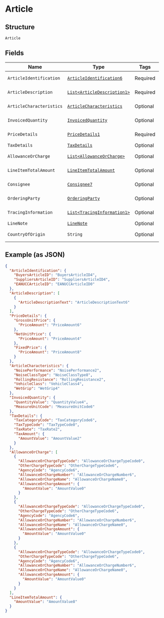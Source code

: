
# Article

## Structure

`Article`

## Fields

| Name | Type | Tags | Description | Getter | Setter |
|  --- | --- | --- | --- | --- | --- |
| `ArticleIdentification` | [`ArticleIdentification6`](../../doc/models/article-identification-6.md) | Required | - | ArticleIdentification6 getArticleIdentification() | setArticleIdentification(ArticleIdentification6 articleIdentification) |
| `ArticleDescription` | [`List<ArticleDescription1>`](../../doc/models/article-description-1.md) | Required | - | List<ArticleDescription1> getArticleDescription() | setArticleDescription(List<ArticleDescription1> articleDescription) |
| `ArticleCharacteristics` | [`ArticleCharacteristics`](../../doc/models/article-characteristics.md) | Optional | - | ArticleCharacteristics getArticleCharacteristics() | setArticleCharacteristics(ArticleCharacteristics articleCharacteristics) |
| `InvoicedQuantity` | [`InvoicedQuantity`](../../doc/models/invoiced-quantity.md) | Optional | - | InvoicedQuantity getInvoicedQuantity() | setInvoicedQuantity(InvoicedQuantity invoicedQuantity) |
| `PriceDetails` | [`PriceDetails1`](../../doc/models/price-details-1.md) | Required | - | PriceDetails1 getPriceDetails() | setPriceDetails(PriceDetails1 priceDetails) |
| `TaxDetails` | [`TaxDetails`](../../doc/models/tax-details.md) | Optional | - | TaxDetails getTaxDetails() | setTaxDetails(TaxDetails taxDetails) |
| `AllowanceOrCharge` | [`List<AllowanceOrCharge>`](../../doc/models/allowance-or-charge.md) | Optional | - | List<AllowanceOrCharge> getAllowanceOrCharge() | setAllowanceOrCharge(List<AllowanceOrCharge> allowanceOrCharge) |
| `LineItemTotalAmount` | [`LineItemTotalAmount`](../../doc/models/line-item-total-amount.md) | Optional | - | LineItemTotalAmount getLineItemTotalAmount() | setLineItemTotalAmount(LineItemTotalAmount lineItemTotalAmount) |
| `Consignee` | [`Consignee7`](../../doc/models/consignee-7.md) | Optional | - | Consignee7 getConsignee() | setConsignee(Consignee7 consignee) |
| `OrderingParty` | [`OrderingParty`](../../doc/models/ordering-party.md) | Optional | - | OrderingParty getOrderingParty() | setOrderingParty(OrderingParty orderingParty) |
| `TracingInformation` | [`List<TracingInformation1>`](../../doc/models/tracing-information-1.md) | Optional | - | List<TracingInformation1> getTracingInformation() | setTracingInformation(List<TracingInformation1> tracingInformation) |
| `LineNote` | [`LineNote`](../../doc/models/line-note.md) | Optional | - | LineNote getLineNote() | setLineNote(LineNote lineNote) |
| `CountryOfOrigin` | `String` | Optional | - | String getCountryOfOrigin() | setCountryOfOrigin(String countryOfOrigin) |

## Example (as JSON)

```json
{
  "ArticleIdentification": {
    "BuyersArticleID": "BuyersArticleID4",
    "SuppliersArticleID": "SuppliersArticleID4",
    "EANUCCArticleID": "EANUCCArticleID0"
  },
  "ArticleDescription": [
    {
      "ArticleDescriptionText": "ArticleDescriptionText6"
    }
  ],
  "PriceDetails": {
    "GrossUnitPrice": {
      "PriceAmount": "PriceAmount6"
    },
    "NetUnitPrice": {
      "PriceAmount": "PriceAmount4"
    },
    "FixedPrice": {
      "PriceAmount": "PriceAmount8"
    }
  },
  "ArticleCharacteristics": {
    "NoisePerformance": "NoisePerformance2",
    "NoiseClassType": "NoiseClassType8",
    "RollingResistance": "RollingResistance2",
    "VehicleClass": "VehicleClass4",
    "WetGrip": "WetGrip4"
  },
  "InvoicedQuantity": {
    "QuantityValue": "QuantityValue4",
    "MeasureUnitCode": "MeasureUnitCode6"
  },
  "TaxDetails": {
    "TaxCategoryCode": "TaxCategoryCode6",
    "TaxTypeCode": "TaxTypeCode0",
    "TaxRate": "TaxRate2",
    "TaxAmount": {
      "AmountValue": "AmountValue2"
    }
  },
  "AllowanceOrCharge": [
    {
      "AllowanceOrChargeTypeCode": "AllowanceOrChargeTypeCode0",
      "OtherChargeTypeCode": "OtherChargeTypeCode6",
      "AgencyCode": "AgencyCode6",
      "AllowanceOrChargeNumber": "AllowanceOrChargeNumber6",
      "AllowanceOrChargeName": "AllowanceOrChargeName0",
      "AllowanceOrChargeAmount": {
        "AmountValue": "AmountValue0"
      }
    },
    {
      "AllowanceOrChargeTypeCode": "AllowanceOrChargeTypeCode0",
      "OtherChargeTypeCode": "OtherChargeTypeCode6",
      "AgencyCode": "AgencyCode6",
      "AllowanceOrChargeNumber": "AllowanceOrChargeNumber6",
      "AllowanceOrChargeName": "AllowanceOrChargeName0",
      "AllowanceOrChargeAmount": {
        "AmountValue": "AmountValue0"
      }
    },
    {
      "AllowanceOrChargeTypeCode": "AllowanceOrChargeTypeCode0",
      "OtherChargeTypeCode": "OtherChargeTypeCode6",
      "AgencyCode": "AgencyCode6",
      "AllowanceOrChargeNumber": "AllowanceOrChargeNumber6",
      "AllowanceOrChargeName": "AllowanceOrChargeName0",
      "AllowanceOrChargeAmount": {
        "AmountValue": "AmountValue0"
      }
    }
  ],
  "LineItemTotalAmount": {
    "AmountValue": "AmountValue8"
  }
}
```

